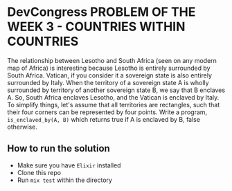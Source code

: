 # DevCongress PROBLEM OF THE WEEK 3 - COUNTRIES WITHIN COUNTRIES
The relationship between Lesotho and South Africa (seen on any modern map of Africa) is interesting because Lesotho is entirely surrounded by South Africa. Vatican, if you consider it a sovereign state is also entirely surrounded by Italy. When the territory of a sovereign state A is wholly surrounded by territory of another sovereign state B, we say that B enclaves A. So, South Africa enclaves Lesotho, and the Vatican is enclaved by Italy.
To simplify things, let's assume that all territories are rectangles, such that their four corners can be represented by four points. Write a program, `is_enclaved_by(A, B)` which returns true if A is enclaved by B, false otherwise.



## How to run the solution

- Make sure you have `Elixir` installed
- Clone this repo
- Run `mix test` within the directory